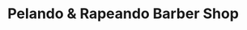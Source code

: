 ---
title: "Pelando & Rapeando Barber Shop"
url: /new-york/pelando-und-rapeando-barber-shop/
shop: Friseur
---